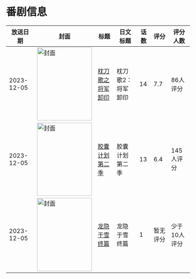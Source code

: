 # 番剧信息

|放送日期|封面|标题|日文标题|话数|评分|评分人数|
|---|---|---|---|---|---|---|
|2023-12-05|<img src="//lain.bgm.tv/pic/cover/c/10/8d/345812_CqxkQ.jpg" alt="封面" style="width:150px;height:200px;object-fit:cover;">|[枕刀歌之将军卸印](https://bangumi.tv/subject/345812)|枕刀歌2：将军卸印|14|7.7|86人评分|
|2023-12-05|<img src="//lain.bgm.tv/pic/cover/c/0d/f4/406466_1sxJp.jpg" alt="封面" style="width:150px;height:200px;object-fit:cover;">|[胶囊计划 第二季](https://bangumi.tv/subject/406466)|胶囊计划 第二季|13|6.4|145人评分|
|2023-12-05|<img src="//lain.bgm.tv/pic/cover/c/9b/cf/467714_gvVzu.jpg" alt="封面" style="width:150px;height:200px;object-fit:cover;">|[龙隐于雪 终篇](https://bangumi.tv/subject/467714)|龙隐于雪 终篇|1|暂无评分|少于10人评分|
